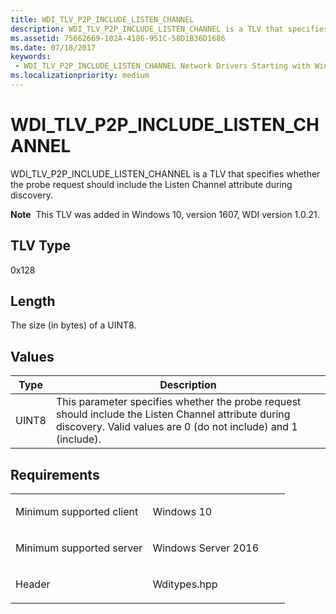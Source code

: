 ```yaml
---
title: WDI_TLV_P2P_INCLUDE_LISTEN_CHANNEL
description: WDI_TLV_P2P_INCLUDE_LISTEN_CHANNEL is a TLV that specifies whether the probe request should include the Listen Channel attribute during discovery.
ms.assetid: 75662669-102A-4186-951C-58D1B36D1686
ms.date: 07/18/2017
keywords:
 - WDI_TLV_P2P_INCLUDE_LISTEN_CHANNEL Network Drivers Starting with Windows Vista
ms.localizationpriority: medium
---
```


# WDI\_TLV\_P2P\_INCLUDE\_LISTEN\_CHANNEL


WDI\_TLV\_P2P\_INCLUDE\_LISTEN\_CHANNEL is a TLV that specifies whether the probe request should include the Listen Channel attribute during discovery.

**Note**  This TLV was added in Windows 10, version 1607, WDI version 1.0.21.

 

## TLV Type


0x128

## Length


The size (in bytes) of a UINT8.

## Values


| Type  | Description                                                                                                                                                           |
|-------|-----------------------------------------------------------------------------------------------------------------------------------------------------------------------|
| UINT8 | This parameter specifies whether the probe request should include the Listen Channel attribute during discovery. Valid values are 0 (do not include) and 1 (include). |

 

Requirements
------------

<table>
<colgroup>
<col width="50%" />
<col width="50%" />
</colgroup>
<tbody>
<tr class="odd">
<td><p>Minimum supported client</p></td>
<td><p>Windows 10</p></td>
</tr>
<tr class="even">
<td><p>Minimum supported server</p></td>
<td><p>Windows Server 2016</p></td>
</tr>
<tr class="odd">
<td><p>Header</p></td>
<td>Wditypes.hpp</td>
</tr>
</tbody>
</table>

 

 




